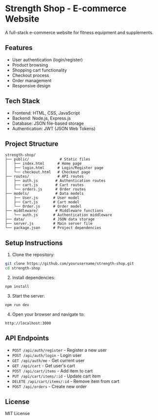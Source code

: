 # Strength Shop - E-commerce Website

A full-stack e-commerce website for fitness equipment and supplements.

## Features

- User authentication (login/register)
- Product browsing
- Shopping cart functionality
- Checkout process
- Order management
- Responsive design

## Tech Stack

- Frontend: HTML, CSS, JavaScript
- Backend: Node.js, Express.js
- Database: JSON file-based storage
- Authentication: JWT (JSON Web Tokens)

## Project Structure

```
strength-shop/
├── public/              # Static files
│   ├── index.html      # Home page
│   ├── login.html      # Login/Register page
│   └── checkout.html   # Checkout page
├── routes/             # API routes
│   ├── auth.js        # Authentication routes
│   ├── cart.js        # Cart routes
│   └── orders.js      # Order routes
├── models/            # Data models
│   ├── User.js       # User model
│   ├── Cart.js       # Cart model
│   └── Order.js      # Order model
├── middleware/        # Middleware functions
│   └── auth.js       # Authentication middleware
├── data/             # JSON data storage
├── server.js         # Main server file
└── package.json      # Project dependencies
```

## Setup Instructions

1. Clone the repository:
```bash
git clone https://github.com/yourusername/strength-shop.git
cd strength-shop
```

2. Install dependencies:
```bash
npm install
```

3. Start the server:
```bash
npm run dev
```

4. Open your browser and navigate to:
```
http://localhost:3000
```

## API Endpoints

- `POST /api/auth/register` - Register a new user
- `POST /api/auth/login` - Login user
- `GET /api/auth/me` - Get current user
- `GET /api/cart` - Get user's cart
- `POST /api/cart/items` - Add item to cart
- `PUT /api/cart/items/:id` - Update cart item
- `DELETE /api/cart/items/:id` - Remove item from cart
- `POST /api/orders` - Create new order

## License

MIT License 